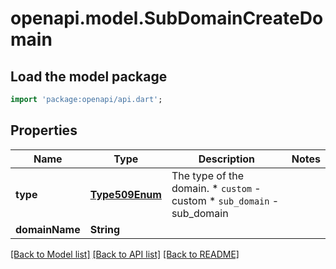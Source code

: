 # openapi.model.SubDomainCreateDomain

## Load the model package
```dart
import 'package:openapi/api.dart';
```

## Properties
Name | Type | Description | Notes
------------ | ------------- | ------------- | -------------
**type** | [**Type509Enum**](Type509Enum.md) | The type of the domain.  * `custom` - custom * `sub_domain` - sub_domain | 
**domainName** | **String** |  | 

[[Back to Model list]](../README.md#documentation-for-models) [[Back to API list]](../README.md#documentation-for-api-endpoints) [[Back to README]](../README.md)


